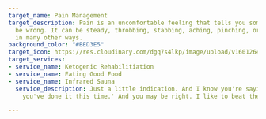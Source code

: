 ```yaml
---
target_name: Pain Management
target_description: Pain is an uncomfortable feeling that tells you something may
  be wrong. It can be steady, throbbing, stabbing, aching, pinching, or described
  in many other ways.
background_color: "#BED3E5"
target_icon: https://res.cloudinary.com/dgq7s4lkp/image/upload/v1601264137/uploads_dev/pain_gjbt5k.png
target_services:
- service_name: Ketogenic Rehabilitiation
- service_name: Eating Good Food
- service_name: Infrared Sauna
  service_description: Just a little indication. And I know you're saying, 'Oh Bob,
    you've done it this time.' And you may be right. I like to beat the brush.

---
```

